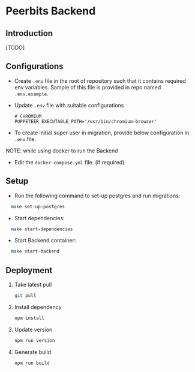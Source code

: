 # Peerbits Backend

## Introduction

[TODO]

## Configurations

- Create `.env` file in the root of repository such that it contains required env variables. Sample of this file is provided in repo named `.env.example`.

- Update `.env` file with suitable configurations

  ```env
  # CHROMIUM
  PUPPETEER_EXECUTABLE_PATH='/usr/bin/chromium-browser'
  ```

- To create initial super user in migration, provide below configuration in `.env` file.

NOTE: while using docker to run the Backend

- Edit the `docker-compose.yml` file. (if required)

## Setup

- Run the following command to set-up postgres and run migrations:

```sh
  make set-up-postgres
```

- Start dependencies:

```sh
  make start-dependencies
```

- Start Backend container:

```sh
  make start-backend
```

## Deployment

1. Take latest pull

   ```sh
   git pull
   ```

1. Install dependency

   ```sh
   npm install
   ```

1. Update version

   ```sh
   npm run version
   ```

1. Generate build

   ```sh
   npm run build
   ```
